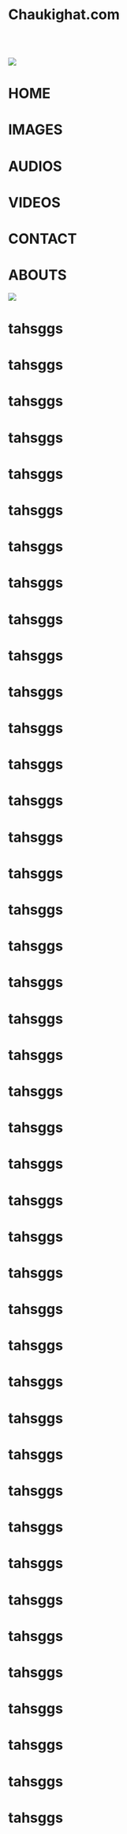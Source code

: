 <html>
	<meta content='user-scalable=0' name='viewport' />
    <link href="styles.css" rel="stylesheet">
 
  <body>
	<div id="a">
	<h1 id="h11">Chaukighat.com</h1>
	</div>
	<div id="b" onclick="a();b();c();d();e();f()">
	  <div id="c"></div>
	  <div id="c"></div>
	  <div id="c"></div>
	</div>
	<div id="d">
	<img id="img1" src="http://www.nepal.at/gfx/flagofnepal-right_v2.gif">
	</div>
	<h1 onclick="a1()"id="manu1" style="transition:300ms;">HOME</h1>
	<h1 onclick="a1()"id="manu2" style="transition:400ms;">IMAGES</h1>
	<h1 onclick="a1()"id="manu3" style="transition:500ms;">AUDIOS</h1>
	<h1 onclick="a1()"id="manu4" style="transition:600ms;">VIDEOS</h1>
	<h1 onclick="a1()"id="manu5" style="transition:700ms;">CONTACT</h1>
	<h1 onclick="a1()"id="manu6" style="transition:800ms;">ABOUTS</h1>
	<img src="2017-06-03-22-45-42-567.jpg">
	<h1>tahsggs</h1>
	<h1>tahsggs</h1>
	<h1>tahsggs</h1>
	<h1>tahsggs</h1>
	<h1>tahsggs</h1>
	<h1>tahsggs</h1>
	<h1>tahsggs</h1>
	<h1>tahsggs</h1>
	<h1>tahsggs</h1>
	<h1>tahsggs</h1>
	<h1>tahsggs</h1>
	<h1>tahsggs</h1>
	<h1>tahsggs</h1>
	<h1>tahsggs</h1>
	<h1>tahsggs</h1>
	<h1>tahsggs</h1>
	<h1>tahsggs</h1>
	<h1>tahsggs</h1>
	<h1>tahsggs</h1>
	<h1>tahsggs</h1>
	<h1>tahsggs</h1>
	<h1>tahsggs</h1>
	<h1>tahsggs</h1>
	<h1>tahsggs</h1>
	<h1>tahsggs</h1>
	<h1>tahsggs</h1>
	<h1>tahsggs</h1>
	<h1>tahsggs</h1>
	<h1>tahsggs</h1>
	<h1>tahsggs</h1>
	<h1>tahsggs</h1>
	<h1>tahsggs</h1>
	<h1>tahsggs</h1>
	<h1>tahsggs</h1>
	<h1>tahsggs</h1>
	<h1>tahsggs</h1>
	<h1>tahsggs</h1>
	<h1>tahsggs</h1>
	<h1>tahsggs</h1>
	<h1>tahsggs</h1>
	<h1>tahsggs</h1>
	<h1>tahsggs</h1>
	<script src="scripts.js"></script>
  </body>
</html>
